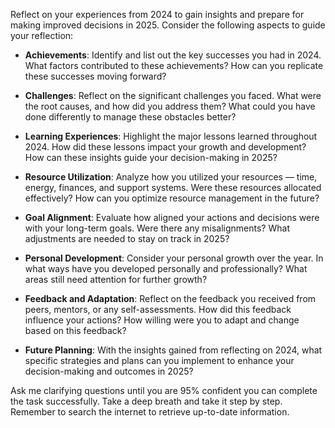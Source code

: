 Reflect on your experiences from 2024 to gain insights and prepare for making improved decisions in 2025. Consider the following aspects to guide your reflection:

- **Achievements**: Identify and list out the key successes you had in 2024. What factors contributed to these achievements? How can you replicate these successes moving forward?
  
- **Challenges**: Reflect on the significant challenges you faced. What were the root causes, and how did you address them? What could you have done differently to manage these obstacles better?
  
- **Learning Experiences**: Highlight the major lessons learned throughout 2024. How did these lessons impact your growth and development? How can these insights guide your decision-making in 2025?
  
- **Resource Utilization**: Analyze how you utilized your resources — time, energy, finances, and support systems. Were these resources allocated effectively? How can you optimize resource management in the future?
  
- **Goal Alignment**: Evaluate how aligned your actions and decisions were with your long-term goals. Were there any misalignments? What adjustments are needed to stay on track in 2025?
  
- **Personal Development**: Consider your personal growth over the year. In what ways have you developed personally and professionally? What areas still need attention for further growth?
  
- **Feedback and Adaptation**: Reflect on the feedback you received from peers, mentors, or any self-assessments. How did this feedback influence your actions? How willing were you to adapt and change based on this feedback?
  
- **Future Planning**: With the insights gained from reflecting on 2024, what specific strategies and plans can you implement to enhance your decision-making and outcomes in 2025?

Ask me clarifying questions until you are 95% confident you can complete the task successfully. Take a deep breath and take it step by step. Remember to search the internet to retrieve up-to-date information.